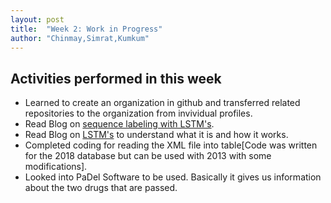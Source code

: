 ```yaml
---
layout: post
title:  "Week 2: Work in Progress"
author: "Chinmay,Simrat,Kumkum"
---
```


## Activities performed in this week
* Learned to create an organization in github and transferred related repositories to the organization from invividual profiles.
* Read Blog on [sequence labeling with LSTM's](https://www.depends-on-the-definition.com/guide-sequence-tagging-neural-networks-python/).
* Read Blog on [LSTM's](http://colah.github.io/posts/2015-08-Understanding-LSTMs/) to understand what it is and how it works. 
* Completed coding for reading the XML file into table[Code was written for the 2018 database but can be used with 2013 with some modifications].
* Looked into PaDel Software to be used. Basically it gives us information about the two drugs that are passed.
